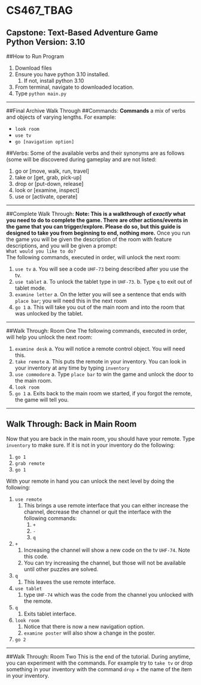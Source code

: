 # CS467_TBAG
Capstone: Text-Based Adventure Game
<br/>
Python Version: 3.10
---
##How to Run Program
1. Download files
2. Ensure you have python 3.10 installed.
   1. If not, install python 3.10
3. From terminal, navigate to downloaded location.
4. Type `python main.py`
---
##Final Archive Walk Through
##Commands:
**Commands** a mix of verbs and objects of varying lengths. For example:
</br>
* `look room`
* `use tv`
* `go [navigation option]`

##Verbs:
Some of the available verbs and their synonyms are as follows (some will be discovered during gameplay and are not listed:
1. go or [move, walk, run, travel]
2. take or [get, grab, pick-up]
3. drop or [put-down, release]
4. look or [examine, inspect]
5. use or [activate, operate]

---
##Complete Walk Through:
<b>Note: This is a walkthrough of <i>exactly</i> what you need to do to complete the game.
   There are other actions/events in the game that you can trigger/explore.
   Please do so, but this guide is designed to take you from beginning to end, nothing more.</b>
Once you run the game you will be given the description of the room with feature descriptions, and you will be given a prompt:
</br>
`What would you like to do? `
</br>
The following commands, executed in order, will unlock the next room:
1. `use tv`
   a. You will see a code `UHF-73` being described after you use the tv.
2. `use tablet`
   a. To unlock the tablet type in `UHF-73`.
   b. Type `q` to exit out of tablet mode.
3. `examine letter`
   a. On the letter you will see a sentence that ends with `place bar`; you will need this in the next room  
4. `go 1`
   a. This will take you out of the main room and into the room that was unlocked by the tablet. 
---
##Walk Through: Room One
The following commands, executed in order, will help you unlock the next room:
1. `examine desk`
   a. You will notice a remote control object. You will need this.   
2. `take remote`
   a. This puts the remote in your inventory. You can look in your inventory at any time by typing `inventory`
3. `use commodore`
   a. Type `place bar` to win the game and unlock the door to the main room.
6. `look room`
7. `go 1`
   a. Exits back to the main room we started, if you forgot the remote, the game will tell you. 
---
## Walk Through: Back in Main Room
Now that you are back in the main room, you should have your remote. Type `inventory` to make sure. If it is not in your inventory do the following:
1. `go 1`
2. `grab remote`
3. `go 1`

With your remote in hand you can unlock the next level by doing the following:
1. `use remote`
   1. This brings a use remote interface that you can either increase the channel, decrease the channel or quit the interface with the following commands:
      1. `+`
      2. `-`
      3. `q`
2. `+`
   1. Increasing the channel will show a new code on the tv `UHF-74`. Note this code. 
   2. You can try increasing the channel, but those will not be available until other puzzles are solved.
3. `q`
   1. This leaves the use remote interface.
4. `use tablet`
   1. type `UHF-74` which was the code from the channel you unlocked with the remote.
5. `q`
   1. Exits tablet interface. 
6. `look room`
   1. Notice that there is now a new navigation option. 
   2. `examine poster` will also show a change in the poster. 
7. `go 2`
---
##Walk Through: Room Two
This is the end of the tutorial. During anytime, you can experiment with the commands. For example try to `take tv` or drop something in your inventory with the command `drop` + the name of the item in your inventory. 


